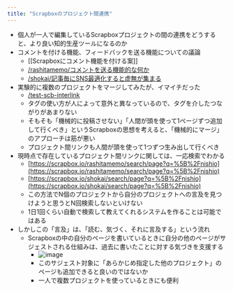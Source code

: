 ```yaml
---
title: "Scrapboxのプロジェクト間連携"
---
```


- 個人が一人で編集しているScrapboxプロジェクトの間の連携をどうすると、より良い知的生産ツールになるのか
- コメントを付ける機能、フィードバックを送る機能についての議論
    - [[Scrapboxにコメント機能を付ける案]]
    - [/rashitamemo/コメントを送る機能的な何か](https://scrapbox.io/rashitamemo/コメントを送る機能的な何か)
    - [/shokai/記事毎にSNS最適化すると虚無が集まる](https://scrapbox.io/shokai/記事毎にSNS最適化すると虚無が集まる)
- 実験的に複数のプロジェクトをマージしてみたが、イマイチだった
    - [/test-scb-interlink](https://scrapbox.io/test-scb-interlink)
    - タグの使い方が人によって意外と異なっているので、タグを介したつながりがあまりない
    - そもそも「機械的に投稿させない」「人間が頭を使って1ページずつ追加して行くべき」というScrapboxの思想を考えると、「機械的にマージ」のアプローチは筋が悪い
    - プロジェクト間リンクも人間が頭を使って1つずつ生み出して行くべき
- 現時点で存在しているプロジェクト間リンクに関しては、一応検索でわかる
    - [https://scrapbox.io/rashitamemo/search/page?q=%5B%2Fnishio](https://scrapbox.io/rashitamemo/search/page?q=%5B%2Fnishio)
    - [https://scrapbox.io/shokai/search/page?q=%5B%2Fnishio](https://scrapbox.io/shokai/search/page?q=%5B%2Fnishio)
    - この方法でN個のプロジェクトから自分のプロジェクトへの言及を見つけようと思うとN回検索しないといけない
    - 1日1回くらい自動で検索して教えてくれるシステムを作ることは可能ではある
- しかしこの「言及」は、「読む、気づく、それに言及する」という流れ
    - Scrapboxの中の自分のページを書いているときに自分の他のページがサジェストされる仕組みは、過去に書いたことに対する気づきを支援する
        - ![image](https://gyazo.com/279b913e15efc9759f977ab88bbb213d/thumb/1000)
        - このサジェスト対象に「あらかじめ指定した他のプロジェクト」のページも追加できると良いのではないか
        - 一人で複数プロジェクトを使っているときにも便利
